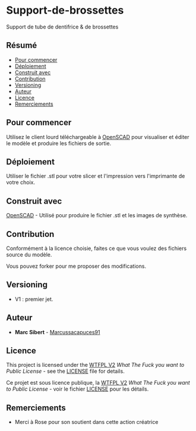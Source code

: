 # Support-de-brossettes

Support de tube de dentifrice &amp; de brossettes

## Résumé

  - [Pour commencer](#pour-commencer)
  - [Déploiement](#déploiement)
  - [Construit avec](#construit-avec)
  - [Contribution](#contribution)
  - [Versioning](#versioning)
  - [Auteur](#auteur)
  - [Licence](#licence)
  - [Remerciements](#remerciements)

## Pour commencer

Utilisez le client lourd téléchargeable à [OpenSCAD](https://openscad.org/downloads.html) pour visualiser et éditer le modèle et produire les fichiers de sortie.

## Déploiement

Utiliser le fichier .stl pour votre slicer et l'impression vers l'imprimante de votre choix.

## Construit avec

[OpenSCAD](https://openscad.org/) - Utilisé pour produire le fichier .stl et les images de synthèse.

## Contribution

Conformément à la licence choisie, faites ce que vous voulez des fichiers source du modèle.

Vous pouvez forker pour me proposer des modifications.

## Versioning

  - V1 : premier jet.

<!-- We use [SemVer](http://semver.org/) for versioning. For the versions
available, see the [tags on this
repository](https://github.com/PurpleBooth/a-good-readme-template/tags). -->

## Auteur

  - **Marc Sibert** - [Marcussacapuces91](https://github.com/Marcussacapuces91)

<!-- See also the list of
[contributors](https://github.com/PurpleBooth/a-good-readme-template/contributors)
who participated in this project. -->

## Licence

This project is licensed under the [WTFPL V2](LICENSE) *What The Fuck you want to Public License* - see the [LICENSE](LICENSE) file for details.

Ce projet est sous licence publique, la [WTFPL V2](LICENSE) *What The Fuck you want to Public License* - voir le fichier [LICENSE](LICENSE) pour les détails.

## Remerciements

  - Merci à Rose pour son soutient dans cette action créatrice
